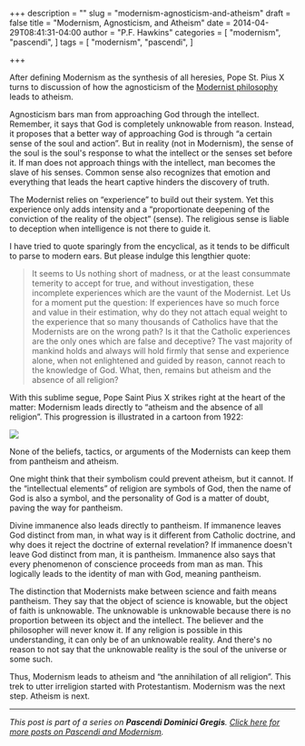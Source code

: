 +++
description = ""
slug = "modernism-agnosticism-and-atheism"
draft = false
title = "Modernism, Agnosticism, and Atheism"
date = 2014-04-29T08:41:31-04:00
author = "P.F. Hawkins"
categories = [
  "modernism",
  "pascendi",
]
tags = [
  "modernism",
  "pascendi",
]

+++

After defining Modernism as the synthesis of all heresies, Pope St. Pius X turns to discussion of how the agnosticism of the [Modernist philosophy](http://theoldevangelization.com/the-modernist-philosopher/) leads to atheism.

Agnosticism bars man from approaching God through the intellect. Remember, it says that God is completely unknowable from reason. Instead, it proposes that a better way of approaching God is through “a certain sense of the soul and action”. But in reality (not in Modernism), the sense of the soul is the soul's response to what the intellect or the senses set before it. If man does not approach things with the intellect, man becomes the slave of his senses. Common sense also recognizes that emotion and everything that leads the heart captive hinders the discovery of truth.

The Modernist relies on “experience” to build out their system. Yet this experience only adds intensity and a “proportionate deepening of the conviction of the reality of the object” (sense). The religious sense is liable to deception when intelligence is not there to guide it.

I have tried to quote sparingly from the encyclical, as it tends to be difficult to parse to modern ears. But please indulge this lengthier quote:

> It seems to Us nothing short of madness, or at the least consummate temerity to accept for true, and without investigation, these incomplete experiences which are the vaunt of the Modernist. Let Us for a moment put the question: If experiences have so much force and value in their estimation, why do they not attach equal weight to the experience that so many thousands of Catholics have that the Modernists are on the wrong path? Is it that the Catholic experiences are the only ones which are false and deceptive? The vast majority of mankind holds and always will hold firmly that sense and experience alone, when not enlightened and guided by reason, cannot reach to the knowledge of God. What, then, remains but atheism and the absence of all religion?

With this sublime segue, Pope Saint Pius X strikes right at the heart of the matter: Modernism leads directly to “atheism and the absence of all religion”. This progression is illustrated in a cartoon from 1922:

![](http://upload.wikimedia.org/wikipedia/commons/1/10/Descent_of_the_Modernists,_E._J._Pace,_Christian_Cartoons,_1922.jpg)

None of the beliefs, tactics, or arguments of the Modernists can keep them from pantheism and atheism.

One might think that their symbolism could prevent atheism, but it cannot. If the “intellectual elements” of religion are symbols of God, then the name of God is also a symbol, and the personality of God is a matter of doubt, paving the way for pantheism. 

Divine immanence also leads directly to pantheism. If immanence leaves God distinct from man, in what way is it different from Catholic doctrine, and why does it reject the doctrine of external revelation? If immanence doesn't leave God distinct from man, it is pantheism. Immanence also says that every phenomenon of conscience proceeds from man as man. This logically leads to the identity of man with God, meaning pantheism.

The distinction that Modernists make between science and faith means pantheism. They say that the object of science is knowable, but the object of faith is unknowable. The unknowable is unknowable because there is no proportion between its object and the intellect. The believer and the philosopher will never know it. If any religion is possible in this understanding, it can only be of an unknowable reality. And there's no reason to not say that the unknowable reality is the soul of the universe or some such.

Thus, Modernism leads to atheism and “the annihilation of all religion”. This trek to utter irreligion started with Protestantism. Modernism was the next step. Atheism is next.

*** 

*This post is part of a series on **Pascendi Dominici Gregis**. [Click here for more posts on Pascendi and Modernism](http://theoldevangelization.com/pascendi-series/).*